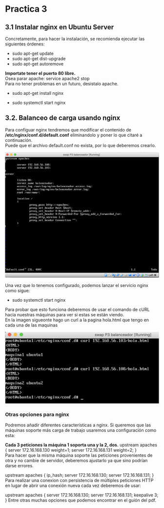# Practica 3
## 3.1 Instalar nginx en Ubuntu Server

Concretamente, para hacer la instalación, se recomienda ejecutar las siguientes órdenes:
+ sudo apt-get update 
+ sudo apt-get dist-upgrade 
+ sudo apt-get autoremove

**Importate tener el puerto 80 libre.**  
Osea parar apache: service apache2 stop  
Para no tener problemas en un futuro, desistalo apache.
+ sudo apt-get install nginx 
* sudo systemctl start nginx

## 3.2. Balanceo de carga usando nginx

Para configuar nginx tendremos que modificar el contenido de **/etc/nginx/conf.d/default.conf** eliminandolo y poner lo que citaré a continuación.  
Puede que el archivo default.conf no exista, por lo que deberemos crearlo.

![img1](https://github.com/miguelUGR/swap1718/blob/master/Practicas/practica3/img1.png)

Una vez que lo tenemos configurado, podemos lanzar el servicio nginx como sigue:
+ sudo systemctl start nginx

Para probar que esto funciona deberemos de usar el comando de cURL hacia nuestras máquinas para ver si estas se están viendo.  
En la imagen sigueonte hago un curl a la pagina hola.html que tengo en cada una de las maquinas

![img2](https://github.com/miguelUGR/swap1718/blob/master/Practicas/practica3/img2.png)

### Otras opciones para nginx

Podremos añadir diferentes características a nginx. Si queremos que las máquinas soporte más carga de trabajo usaremos una configuración como esta:  

**Cada 3 peticiones la máquina 1 soporta una y la 2, dos.**
upstream apaches {
  server 172.16.168.130 weight=1;
  server 172.16.168.131 weight=2;
}  
Para hacer que la misma máquina soporte las peticiones provenientes de otra y no cambie de servidor, deberemos ajustarlo ya que sino podrían darse errores.  

upstream apaches {
  ip_hash;
  server 172.16.168.130;
  server 172.16.168.131;
}  
Para realizar una conexion con persistencia de múltiples peticiones HTTP en lugar de abrir una conexión nueva cada vez deberemos de usar:  

upstream apaches {
  server 172.16.168.130;
  server 172.16.168.131;
  keepalive 3;
}
Entre otras muchas opciones que podemos encontrar en el guión del pdf.